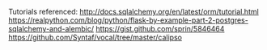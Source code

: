 
Tutorials referenced:
http://docs.sqlalchemy.org/en/latest/orm/tutorial.html
https://realpython.com/blog/python/flask-by-example-part-2-postgres-sqlalchemy-and-alembic/
https://gist.github.com/sprin/5846464
https://github.com/Syntaf/vocal/tree/master/calipso
